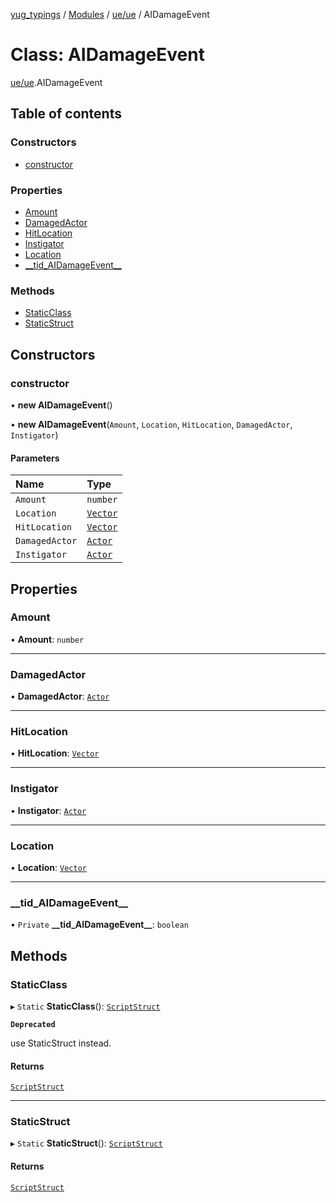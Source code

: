 [yug_typings](../README.md) / [Modules](../modules.md) / [ue/ue](../modules/ue_ue.md) / AIDamageEvent

# Class: AIDamageEvent

[ue/ue](../modules/ue_ue.md).AIDamageEvent

## Table of contents

### Constructors

- [constructor](ue_ue.AIDamageEvent.md#constructor)

### Properties

- [Amount](ue_ue.AIDamageEvent.md#amount)
- [DamagedActor](ue_ue.AIDamageEvent.md#damagedactor)
- [HitLocation](ue_ue.AIDamageEvent.md#hitlocation)
- [Instigator](ue_ue.AIDamageEvent.md#instigator)
- [Location](ue_ue.AIDamageEvent.md#location)
- [\_\_tid\_AIDamageEvent\_\_](ue_ue.AIDamageEvent.md#__tid_aidamageevent__)

### Methods

- [StaticClass](ue_ue.AIDamageEvent.md#staticclass)
- [StaticStruct](ue_ue.AIDamageEvent.md#staticstruct)

## Constructors

### constructor

• **new AIDamageEvent**()

• **new AIDamageEvent**(`Amount`, `Location`, `HitLocation`, `DamagedActor`, `Instigator`)

#### Parameters

| Name | Type |
| :------ | :------ |
| `Amount` | `number` |
| `Location` | [`Vector`](ue_ue_s.Vector.md) |
| `HitLocation` | [`Vector`](ue_ue_s.Vector.md) |
| `DamagedActor` | [`Actor`](ue_ue.Actor.md) |
| `Instigator` | [`Actor`](ue_ue.Actor.md) |

## Properties

### Amount

• **Amount**: `number`

___

### DamagedActor

• **DamagedActor**: [`Actor`](ue_ue.Actor.md)

___

### HitLocation

• **HitLocation**: [`Vector`](ue_ue_s.Vector.md)

___

### Instigator

• **Instigator**: [`Actor`](ue_ue.Actor.md)

___

### Location

• **Location**: [`Vector`](ue_ue_s.Vector.md)

___

### \_\_tid\_AIDamageEvent\_\_

• `Private` **\_\_tid\_AIDamageEvent\_\_**: `boolean`

## Methods

### StaticClass

▸ `Static` **StaticClass**(): [`ScriptStruct`](ue_ue.ScriptStruct.md)

**`Deprecated`**

use StaticStruct instead.

#### Returns

[`ScriptStruct`](ue_ue.ScriptStruct.md)

___

### StaticStruct

▸ `Static` **StaticStruct**(): [`ScriptStruct`](ue_ue.ScriptStruct.md)

#### Returns

[`ScriptStruct`](ue_ue.ScriptStruct.md)
